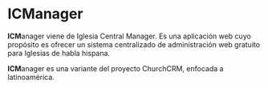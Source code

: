 <h1><b>ICM</b>anager</h1>
<p><b>ICM</b>anager viene de Iglesia Central Manager. Es una aplicación web cuyo propósito es ofrecer un sistema centralizado de administración web gratuito para Iglesias de habla hispana.</p>
<p><b>ICM</b>anager es una variante del proyecto ChurchCRM, enfocada a latinoamérica.</p>
